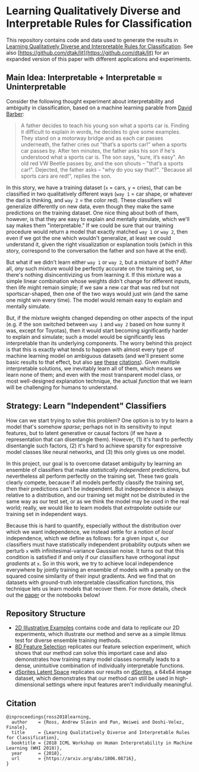 # Learning Qualitatively Diverse and Interpretable Rules for Classification

This repository contains code and data used to generate the results in
[Learning Qualitatively Diverse and Interpretable Rules for Classification](https://arxiv.org/abs/1806.08716). See also [https://github.com/dtak/lit](https://github.com/dtak/lit) for an expanded version of this paper with different applications and experiments.

## Main Idea: Interpretable + Interpretable = Uninterpretable

Consider the following thought experiment about interpretability and ambiguity in classification, based on a machine learning parable from [David Barber](https://www.amazon.com/Bayesian-Reasoning-Machine-Learning-Barber/dp/0521518148):

> A father decides to teach his young son what a sports car is.  Finding it
> difficult to explain in words, he decides to give some examples. They stand on
> a motorway bridge and as each car passes underneath, the father cries out
> "that’s a sports car!" when a sports car passes by. After ten minutes, the
> father asks his son if he's understood what a sports car is. The son says,
> "sure, it’s easy". An old red VW Beetle passes by, and the son shouts –
> "that’s a sports car!". Dejected, the father asks – "why do you say that?".
> "Because all sports cars are red!", replies the son.

In this story, we have a training dataset (`x` = cars, `y` = cries), that can
be classified in two qualitatively different ways (`way 1` = car shape, or
whatever the dad is thinking, and `way 2` = the color red). These classifiers will
generalize differently on new data, even though they make the same predictions
on the training dataset. One nice thing about both of them, however, is that they
are easy to explain and mentally simulate, which we'll say makes them
"interpretable." If we could be sure that our training procedure would return
a model that exactly matched `way 1` or `way 2`, then even if we got the one
which wouldn't generalize, at least we could understand it, given the right
visualization or explanation tools (which in this story, correspond to the
conversation the father and son have at the end).

But what if we didn't learn either `way 1` or `way 2`, but a mixture of both?
After all, _any_ such mixture would be perfectly accurate on the training set,
so there's nothing disincentivizing us from learning it.  If this mixture was a
simple linear combination whose weights didn't change for different inputs,
then life might remain simple; if we saw a new car that was red but not
sportscar-shaped, then one of the two ways would just win (and the same one
might win every time). The model would remain easy to explain and mentally
simulate.

But, if the mixture weights changed depending on other aspects of the input
(e.g. if the son switched between `way 1` and `way 2` based on
how sunny it was, except for Toyotas), then it would start becoming
significantly harder to explain and simulate; such a model would be significantly
less interpretable than its underlying components.
The worry behind this project is that this is exactly what tends to happen with
almost every type of machine learning model on ambiguous datasets (and we'll present
some basic results to that effect, but also
[see](http://web.mit.edu/torralba/www/iccv2001.pdf)
[these](https://arxiv.org/abs/1803.09797)
[citations](https://arxiv.org/abs/1711.11561)).
Given multiple interpretable solutions, we inevitably learn all of them, which
means we learn none of them; and even with the most transparent model class, or
most well-designed explanation technique, the actual _function_ that we learn
will be challenging for humans to understand.

## Strategy: Learn "Independent" Classifiers

How can we start trying to solve this problem? One option is to try to learn a
model that's somehow _sparse_; perhaps not in its sensitivity to input
features, but to latent generative or causal factors (if we have a
representation that can disentangle them). However, (1) it's hard to perfectly
disentangle such factors, (2) it's hard to achieve sparsity for expressive
model classes like neural networks, and (3) this only gives us one model.

In this project, our goal is to overcome dataset ambiguity by learning an
ensemble of classifiers that make _statistically independent_ predictions, but
nevertheless all perform perfectly on the training set. These two goals clearly
compete, because if all models perfectly classify the training set, then their
predictions can't be independent. But independence is always relative to a
distribution, and our training set might not be distributed in the same way as
our test set, or as we think the model may be used in the real world; really,
we would like to learn models that _extrapolate_ outside our training set
in independent ways.

Because this is hard to quantify, especially without the distribution over which we want independence, we
instead settle for a notion of _local_ independence, which we define as follows: for a
given input `x`, our classifiers must have statistically independent probability outputs when we perturb `x` with
infinitesimal-variance Gaussian noise. It turns out that this condition is
satisfied if and only if our classifiers have orthogonal _input gradients_ at
`x`. So in this work, we try to achieve local independence everywhere by
jointly training an ensemble of models with a penalty on the squared cosine similarity
of their input gradients. And we find that on datasets with ground-truth
interpretable classification functions, this technique lets us learn models
that recover them. For more details, check out the
[paper](https://arxiv.org/abs/1806.08716) or the notebooks below!

## Repository Structure

- [2D Illustrative Examples](./2D-Illustrative-Examples.ipynb) contains code and data to replicate our 2D experiments, which illustrate our method and serve as a simple litmus test for diverse ensemble training methods.
- [8D Feature Selection](./8D-Feature-Selection.ipynb) replicates our feature selection experiment, which shows that our method can solve this important case and also demonstrates how training many model classes normally leads to a dense, unintuitive combination of individually interpretable functions.
- [dSprites Latent Space](./DSprites-Latent-Space.ipynb) replicates our results on [dSprites](https://github.com/deepmind/dsprites-dataset), a 64x64 image dataset, which demonstrates that our method can still be used in high-dimensional settings where input features aren't individually meaningful.

## Citation

```
@inproceedings{ross2018learning,
  author    = {Ross, Andrew Slavin and Pan, Weiwei and Doshi-Velez, Finale},
  title     = {Learning Qualitatively Diverse and Interpretable Rules for Classification},
  booktitle = {2018 ICML Workshop on Human Interpretability in Machine Learning (WHI 2018)},
  year      = {2018},
  url       = {https://arxiv.org/abs/1806.08716},
}
```
